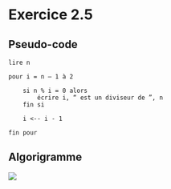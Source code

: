 # Exercice 2.5 

## Pseudo-code

    lire n 

    pour i = n – 1 à 2

        si n % i = 0 alors 
            écrire i, “ est un diviseur de ”, n 
        fin si 

        i <-- i - 1 

    fin pour 

## Algorigramme

[![](https://mermaid.ink/img/pako:eNpdkc1OwzAMx1_F8gUmuq1fbGsFnBASBzgAJ9YdQpNtFquD0pSvqg_Ec_BipA1iQC6Jfn_7b8dusdRSYY7rnX4pt8JYuDsvGNxRLIk3h2viUcEePagNMfdUfn48NHbk8Xg8BlHXtOHLJcEpxKs9N0rI6-V0R0YBT38JtL7QpiU4Ae48HYjTQDfkrjMHrrS8bBkqLaE3Djvwod7kJ3AP-_NiyKobVTc7u5x-fpSmr31AAajaQsMg6Zlq1RiQKgA-mK7-5Q-luTSqUmz9jwiOIFp9N-W6_NMFax4UP7C95Nv_HbF37SeKAVbKVIKkm3_b5xVot04vMHdPKcxjgQV3Lk40Vt--cYm5NY0KsHmSwqpzEhsjKszXYlc7qiRZba78Qoe9BvgkGPMWXzGPwvnkOFokiyyN4yTNwjjAN8zjaJIs0nCWzudhmM2Os6QL8F1rZxtNwtQlpOk8mYVZFqfJ4Hc_iEPN7gvp66fX?type=png)](https://mermaid.live/edit#pako:eNpdkc1OwzAMx1_F8gUmuq1fbGsFnBASBzgAJ9YdQpNtFquD0pSvqg_Ec_BipA1iQC6Jfn_7b8dusdRSYY7rnX4pt8JYuDsvGNxRLIk3h2viUcEePagNMfdUfn48NHbk8Xg8BlHXtOHLJcEpxKs9N0rI6-V0R0YBT38JtL7QpiU4Ae48HYjTQDfkrjMHrrS8bBkqLaE3Djvwod7kJ3AP-_NiyKobVTc7u5x-fpSmr31AAajaQsMg6Zlq1RiQKgA-mK7-5Q-luTSqUmz9jwiOIFp9N-W6_NMFax4UP7C95Nv_HbF37SeKAVbKVIKkm3_b5xVot04vMHdPKcxjgQV3Lk40Vt--cYm5NY0KsHmSwqpzEhsjKszXYlc7qiRZba78Qoe9BvgkGPMWXzGPwvnkOFokiyyN4yTNwjjAN8zjaJIs0nCWzudhmM2Os6QL8F1rZxtNwtQlpOk8mYVZFqfJ4Hc_iEPN7gvp66fX)
